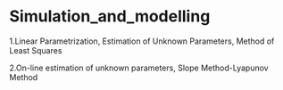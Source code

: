 # Simulation_and_modelling

1.Linear Parametrization, Estimation of Unknown Parameters, Method of Least Squares

2.On-line estimation of unknown parameters, Slope Method-Lyapunov Method
